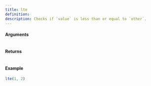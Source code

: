 ```yaml
---
title: lte
definition: 
description: Checks if `value` is less than or equal to `other`.
---
```



#### Arguments


```bash

```


#### Returns


```bash

```


#### Example


```ts
lte(1, 2)
```